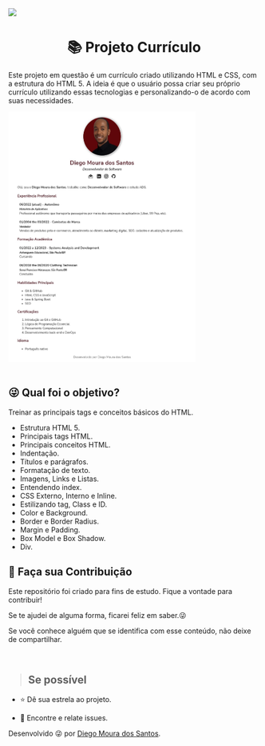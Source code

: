 <img src="http://img.shields.io/static/v1?label=STATUS&message=%20FINALIZADO&color=critical&style=for-the-badge"/>

<h1 align="center">📚 Projeto Currículo</h1>

<p text-align="justify">Este projeto em questão é um currículo criado utilizando HTML e CSS, com a estrutura do HTML 5. A ideia é que o usuário possa criar seu próprio currículo utilizando essas tecnologias e personalizando-o de acordo com suas necessidades.</p>





<div>
    <img src="curriculo.jpg"alt="Projeto Currículo" width="375" height="500">
</div>

</br>

## :stuck_out_tongue_winking_eye: Qual foi o objetivo?
<p> Treinar as principais tags e conceitos básicos do HTML.</p>
<ul>
  <li>Estrutura HTML 5.</li>
  <li>Principais tags HTML.</li>
  <li>Principais conceitos HTML.</li>
  <li>Indentação.</li>
  <li>Títulos e parágrafos.</li>
  <li>Formatação de texto.</li>
  <li>Imagens, Links e Listas.</li>
  <li>Entendendo index.</li>
  <li>CSS Externo, Interno e Inline.</li>
  <li>Estilizando tag, Class e ID.</li>
  <li>Color e Background.</li>
  <li>Border e Border Radius.</li>
  <li>Margin e Padding.</li>
  <li>Box Model e Box Shadow.</li>
  <li>Div.</li>
</ul>


## 🤝 Faça sua Contribuição 
<p>
Este repositório foi criado para fins de estudo. Fique a vontade para contribuir!

Se te ajudei de alguma forma, ficarei feliz em saber.😜

Se você conhece alguém que se identifica com esse conteúdo, não deixe de compartilhar.

</p></br>

> ## Se possível

<p>

- ⭐️ Dê sua estrela ao projeto.

- 🐛 Encontre e relate issues.
</p>

Desenvolvido 😜 por [Diego Moura dos Santos](https://www.linkedin.com/in/diegomouradossantos/).
